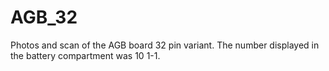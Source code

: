 # AGB_32
 Photos and scan of the AGB board 32 pin variant.
 The number displayed in the battery compartment was 10 1-1.